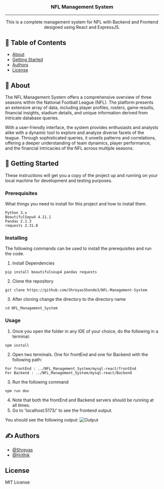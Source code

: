 <h3 align="center">NFL Management System</h3>

---

<p align="center"> This is a complete management system for NFL with Backend and Frontend designed using React and ExpressJS.
    <br> 
</p>

## 📝 Table of Contents
- [About](#about)
- [Getting Started](#getting_started)
- [Authors](#authors)
- [License](#license)

## 🧐 About <a name = "about"></a>
The NFL Management System offers a comprehensive overview of three seasons within the National Football League (NFL). The platform presents an extensive array of data, including player profiles, rosters, game results, financial insights, stadium details, and unique information derived from intricate database queries.

With a user-friendly interface, the system provides enthusiasts and analysts alike with a dynamic tool to explore and analyze diverse facets of the league. Through sophisticated queries, it unveils patterns and correlations, offering a deeper understanding of team dynamics, player performance, and the financial intricacies of the NFL across multiple seasons.


## 🏁 Getting Started <a name = "getting_started"></a>
These instructions will get you a copy of the project up and running on your local machine for development and testing purposes. 
### Prerequisites
What things you need to install for this project and how to install them.

```
Python 3.x
BeautifulSopu4 4.11.1
Pandas 2.1.3
requests 2.31.0
```


### Installing
The following commands can be used to install the prerequisites and run the code.

1) Install Dependencies

```
pip install beautifulsoup4 pandas requests
```

2) Clone the repository

```
git clone https://github.com/ShreyasShende3/NFL-Management-System
```
3) After cloning change the directory to the directory name

```
cd NFL_Management_System
```

### Usage
1) Once you open the folder in any IDE of your choice, do the following in a terminal:
```
npm install
```
2) Open two terminals. One for frontEnd and one for Backend with the following path:
```
For frontEnd : ../NFL_Management_System/mysql-react/frontEnd
For Backend : ../NFL_Management_System/mysql-react/Backend
```
3) Run the following command
```
npm run dev
```
4) Note that both the frontEnd and Backend servers should be running at all times.
5) Go to 'localhost:5173/' to see the frontend output.

You should see the following output:
![Output]()

## ✍️ Authors <a name = "authors"></a>
- [@Shreyas](https://github.com/ShreyasShende3)
- [@Hrithik](https://github.com/Hrithik028)

## License <a name = "license"></a>
MIT License
